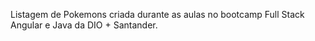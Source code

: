 Listagem de Pokemons criada durante as aulas no bootcamp Full Stack Angular e Java da DIO + Santander.
